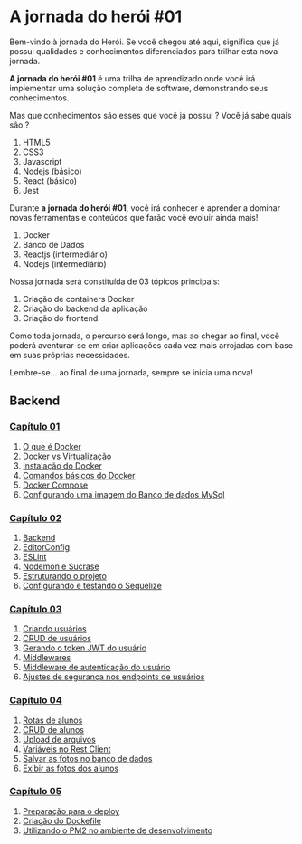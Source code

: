 # A jornada do herói #01
Bem-vindo à jornada do Herói.
Se você chegou até aqui, significa que já possui qualidades e conhecimentos diferenciados para trilhar esta nova jornada.

**A jornada do herói #01** é uma trilha de aprendizado onde você irá implementar uma solução completa de software, demonstrando seus conhecimentos.

Mas que conhecimentos são esses que você já possui ? Você já sabe quais são ?

1. HTML5
2. CSS3
3. Javascript
4. Nodejs (básico)
5. React (básico)
7. Jest

Durante **a jornada do herói #01**, você irá conhecer e aprender a dominar novas ferramentas e conteúdos que farão você evoluir ainda mais!

1. Docker
2. Banco de Dados
3. Reactjs (intermediário)
4. Nodejs (intermediário)

Nossa jornada será constituída de 03 tópicos principais:
1. Criação de containers Docker
2. Criação do backend da aplicação
3. Criação do frontend

Como toda jornada, o percurso será longo, mas ao chegar ao final, você poderá aventurar-se em criar aplicações cada vez mais arrojadas com base em suas próprias necessidades.

Lembre-se... ao final de uma jornada, sempre se inicia uma nova! 

## Backend

### [Capítulo 01](https://github.com/programmer-hero/jornada-do-heroi-01/tree/main/capitulo-01)

1. [O que é Docker](https://github.com/programmer-hero/jornada-do-heroi-01/blob/main/capitulo-01/01.%20O%20que%20%C3%A9%20o%20Docker.md)
2. [Docker vs Virtualização](https://github.com/programmer-hero/jornada-do-heroi-01/blob/main/capitulo-01/02.%20Docker%20vs%20Virtualiza%C3%A7%C3%A3o.md)
3. [Instalação do Docker](https://github.com/programmer-hero/jornada-do-heroi-01/blob/main/capitulo-01/03.%20Instala%C3%A7%C3%A3o%20do%20Docker.md)
4. [Comandos básicos do Docker](https://github.com/programmer-hero/jornada-do-heroi-01/blob/main/capitulo-01/04.%20Comandos%20b%C3%A1sicos%20do%20Docker.md)
5. [Docker Compose](https://github.com/programmer-hero/jornada-do-heroi-01/blob/main/capitulo-01/05.%20Docker-Compose.md)
6. [Configurando uma imagem do Banco de dados MySql](https://github.com/programmer-hero/jornada-do-heroi-01/blob/main/capitulo-01/06.%20Configurando%20uma%20imagem%20do%20Banco%20de%20dados%20MySql.md)

### [Capítulo 02](https://github.com/programmer-hero/jornada-do-heroi-01/tree/main/capitulo-02)
1. [Backend](https://github.com/programmer-hero/jornada-do-heroi-01/blob/main/capitulo-02/01.%20backend.md)
2. [EditorConfig](https://github.com/programmer-hero/jornada-do-heroi-01/blob/main/capitulo-02/02.%20EditorConfig.md)
3. [ESLint](https://github.com/programmer-hero/jornada-do-heroi-01/blob/main/capitulo-02/03.%20ESLint.md)
4. [Nodemon e Sucrase](https://github.com/programmer-hero/jornada-do-heroi-01/blob/main/capitulo-02/04.%20Nodemon%20e%20Sucrase.md)
5. [Estruturando o projeto](https://github.com/programmer-hero/jornada-do-heroi-01/blob/main/capitulo-02/05.%20Estruturando%20o%20projeto.md)
6. [Configurando e testando o Sequelize](https://github.com/programmer-hero/jornada-do-heroi-01/blob/main/capitulo-02/06.%20Configurando%20e%20testando%20o%20Sequelize.md)
### [Capítulo 03](https://github.com/programmer-hero/jornada-do-heroi-01/tree/main/capitulo-03)
1. [Criando usuários](https://github.com/programmer-hero/jornada-do-heroi-01/blob/main/capitulo-03/01.%20Criando%20usu%C3%A1rios.md)
2. [CRUD de usuários](https://github.com/programmer-hero/jornada-do-heroi-01/blob/main/capitulo-03/02.%20CRUD%20de%20usu%C3%A1rios.md)
3. [Gerando o token JWT do usuário](https://github.com/programmer-hero/jornada-do-heroi-01/blob/main/capitulo-03/03.%20Gerando%20o%20token%20JWT%20do%20usu%C3%A1rio.md)
4. [Middlewares](https://github.com/programmer-hero/jornada-do-heroi-01/blob/main/capitulo-03/04.%20Middlewares.mdhttps://github.com/programmer-hero/jornada-do-heroi-01/blob/main/capitulo-03/04.%20Middlewares.md)
5. [Middleware de autenticação do usuário](https://github.com/programmer-hero/jornada-do-heroi-01/blob/main/capitulo-03/05.%20Middleware%20de%20autentica%C3%A7%C3%A3o%20do%20usu%C3%A1rio.md)
6. [Ajustes de segurança nos endpoints de usuários](https://github.com/programmer-hero/jornada-do-heroi-01/blob/main/capitulo-03/06.%20Ajustes%20de%20seguran%C3%A7a%20nos%20endpoints%20de%20usu%C3%A1rios.md)

### [Capítulo 04](https://github.com/programmer-hero/jornada-do-heroi-01/tree/main/capitulo-04)
1. [Rotas de alunos](https://github.com/programmer-hero/jornada-do-heroi-01/blob/main/capitulo-04/01.%20Rotas%20de%20alunos.md)
2. [CRUD de alunos](https://github.com/programmer-hero/jornada-do-heroi-01/blob/main/capitulo-04/02.%20CRUD%20de%20alunos.md)
3. [Upload de arquivos](https://github.com/programmer-hero/jornada-do-heroi-01/blob/main/capitulo-04/03.%20Upload%20de%20arquivos.md)
4. [Variáveis no Rest Client](https://github.com/programmer-hero/jornada-do-heroi-01/blob/main/capitulo-04/04.%20Vari%C3%A1veis%20no%20Rest%20Client.md)
5. [Salvar as fotos no banco de dados](https://github.com/programmer-hero/jornada-do-heroi-01/blob/main/capitulo-04/05.%20Salvar%20as%20fotos%20no%20banco%20de%20dados.md)
6. [Exibir as fotos dos alunos](https://github.com/programmer-hero/jornada-do-heroi-01/blob/main/capitulo-04/06.%20Exibir%20as%20fotos%20dos%20alunos.md)

### [Capítulo 05](https://github.com/programmer-hero/jornada-do-heroi-01/tree/main/capitulo-05)
1. [Preparação para o deploy](https://github.com/programmer-hero/jornada-do-heroi-01/blob/main/capitulo-05/01.%20Prepara%C3%A7%C3%A3o%20para%20o%20deploy.md)
2. [Criação do Dockefile](https://github.com/programmer-hero/jornada-do-heroi-01/blob/main/capitulo-05/02.%20Cria%C3%A7%C3%A3o%20do%20Dockefile.md)
3. [Utilizando o PM2 no ambiente de desenvolvimento](https://github.com/programmer-hero/jornada-do-heroi-01/blob/main/capitulo-05/03.%20Utilizando%20o%20PM2%20no%20ambiente%20de%20desenvolvimento.md)




